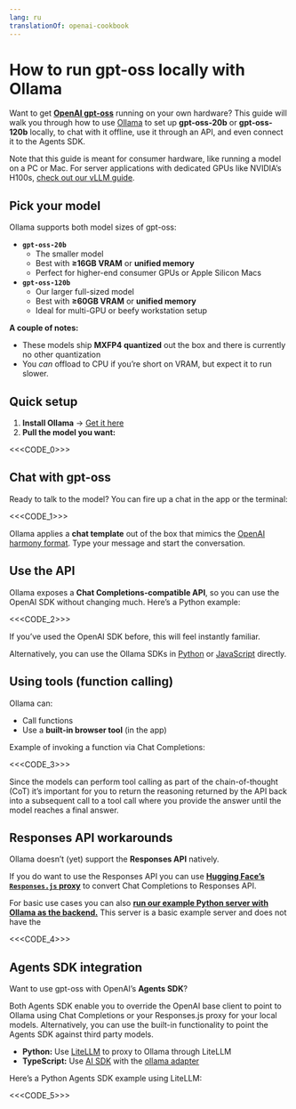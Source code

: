```yaml
---
lang: ru
translationOf: openai-cookbook
---
```


# How to run gpt-oss locally with Ollama

Want to get [**OpenAI gpt-oss**](https://openai.com/open-models) running on your own hardware? This guide will walk you through how to use [Ollama](https://ollama.ai) to set up **gpt-oss-20b** or **gpt-oss-120b** locally, to chat with it offline, use it through an API, and even connect it to the Agents SDK.

Note that this guide is meant for consumer hardware, like running a model on a PC or Mac. For server applications with dedicated GPUs like NVIDIA’s H100s, [check out our vLLM guide](https://cookbook.openai.com/articles/gpt-oss/run-vllm).

## Pick your model

Ollama supports both model sizes of gpt-oss:

- **`gpt-oss-20b`**
  - The smaller model
  - Best with **≥16GB VRAM** or **unified memory**
  - Perfect for higher-end consumer GPUs or Apple Silicon Macs
- **`gpt-oss-120b`**
  - Our larger full-sized model
  - Best with **≥60GB VRAM** or **unified memory**
  - Ideal for multi-GPU or beefy workstation setup

**A couple of notes:**

- These models ship **MXFP4 quantized** out the box and there is currently no other quantization
- You _can_ offload to CPU if you’re short on VRAM, but expect it to run slower.

## Quick setup

1. **Install Ollama** → [Get it here](https://ollama.com/download)
2. **Pull the model you want:**

&lt;&lt;&lt;CODE_0&gt;>>

## Chat with gpt-oss

Ready to talk to the model? You can fire up a chat in the app or the terminal:

&lt;&lt;&lt;CODE_1&gt;>>

Ollama applies a **chat template** out of the box that mimics the [OpenAI harmony format](https://cookbook.openai.com/articles/openai-harmony). Type your message and start the conversation.

## Use the API

Ollama exposes a **Chat Completions-compatible API**, so you can use the OpenAI SDK without changing much. Here’s a Python example:

&lt;&lt;&lt;CODE_2&gt;>>

If you’ve used the OpenAI SDK before, this will feel instantly familiar.

Alternatively, you can use the Ollama SDKs in [Python](https://github.com/ollama/ollama-python) or [JavaScript](https://github.com/ollama/ollama-js) directly.

## Using tools (function calling)

Ollama can:

- Call functions
- Use a **built-in browser tool** (in the app)

Example of invoking a function via Chat Completions:

&lt;&lt;&lt;CODE_3&gt;>>

Since the models can perform tool calling as part of the chain-of-thought (CoT) it’s important for you to return the reasoning returned by the API back into a subsequent call to a tool call where you provide the answer until the model reaches a final answer.

## Responses API workarounds

Ollama doesn’t (yet) support the **Responses API** natively.

If you do want to use the Responses API you can use [**Hugging Face’s `Responses.js` proxy**](https://github.com/huggingface/responses.js) to convert Chat Completions to Responses API.

For basic use cases you can also [**run our example Python server with Ollama as the backend.**](https://github.com/openai/gpt-oss?tab=readme-ov-file#responses-api) This server is a basic example server and does not have the

&lt;&lt;&lt;CODE_4&gt;>>

## Agents SDK integration

Want to use gpt-oss with OpenAI’s **Agents SDK**?

Both Agents SDK enable you to override the OpenAI base client to point to Ollama using Chat Completions or your Responses.js proxy for your local models. Alternatively, you can use the built-in functionality to point the Agents SDK against third party models.

- **Python:** Use [LiteLLM](https://openai.github.io/openai-agents-python/models/litellm/) to proxy to Ollama through LiteLLM
- **TypeScript:** Use [AI SDK](https://openai.github.io/openai-agents-js/extensions/ai-sdk/) with the [ollama adapter](https://ai-sdk.dev/providers/community-providers/ollama)

Here’s a Python Agents SDK example using LiteLLM:

&lt;&lt;&lt;CODE_5&gt;>>
